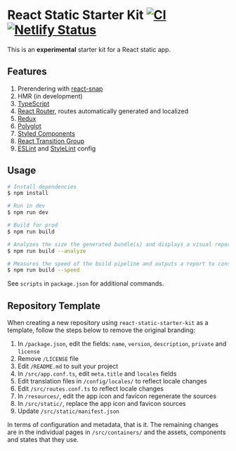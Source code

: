 # React Static Starter Kit [![CI](https://github.com/andrewscwei/react-static-starter-kit/workflows/CI/badge.svg)](https://github.com/andrewscwei/react-static-starter-kit/actions?query=workflow%3ACI) [![Netlify Status](https://img.shields.io/netlify/8fc40796-fac4-41bb-8e59-8d1ee7338966)](https://app.netlify.com/sites/react-static-starter-kit/deploys)

This is an **experimental** starter kit for a React static app.

## Features

1. Prerendering with [react-snap](https://github.com/stereobooster/react-snap)
2. HMR (in development)
3. [TypeScript](https://www.typescriptlang.org/)
4. [React Router](https://reacttraining.com/react-router/), routes automatically generated and localized
5. [Redux](https://redux.js.org/introduction)
6. [Polyglot](http://airbnb.io/polyglot.js/)
7. [Styled Components](https://www.styled-components.com/)
8. [React Transition Group](http://reactcommunity.org/react-transition-group/)
9. [ESLint](https://eslint.org/) and [StyleLint](https://stylelint.io/) config

## Usage

```sh
# Install dependencies
$ npm install

# Run in dev
$ npm run dev

# Build for prod
$ npm run build

# Analyzes the size the generated bundle(s) and displays a visual report in the default browser
$ npm run build --analyze

# Measures the speed of the build pipeline and outputs a report to console
$ npm run build --speed
```

See `scripts` in `package.json` for additional commands.

## Repository Template

When creating a new repository using `react-static-starter-kit` as a template, follow the steps below to remove the original branding:

1. In `/package.json`, edit the fields: `name`, `version`, `description`, `private` and `license`
2. Remove `/LICENSE` file
3. Edit `/README.md` to suit your project
4. In `/src/app.conf.ts`, edit `meta.title` and `locales` fields
  1. Edit translation files in `/config/locales/` to reflect locale changes
  2. Edit `/src/routes.conf.ts` to reflect locale changes
5. In `/resources/`, edit the app icon and favicon regenerate the sources
  1. In `/src/static/`, replace the app icon and favicon sources
  2. Update `/src/static/manifest.json`

In terms of configuration and metadata, that is it. The remaining changes are in the individual pages in `/src/containers/` and the assets, components and states that they use.
